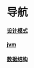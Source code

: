 # 导航


#### [设计模式](设计模式/单例模式)        
#### [jvm](jvm/01-jvm-memory-structure)    
#### [数据结构](data-structure/01-link-list)  
